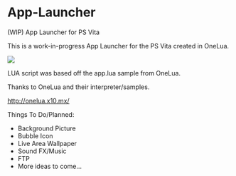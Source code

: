 # App-Launcher
(WIP) App Launcher for PS Vita

This is a work-in-progress App Launcher for the PS Vita created in OneLua.

<img src=http://i.imgur.com/bhh78YK.jpg?1></img>

LUA script was based off the app.lua sample from OneLua.

Thanks to OneLua and their interpreter/samples.

http://onelua.x10.mx/

Things To Do/Planned:
- Background Picture
- Bubble Icon
- Live Area Wallpaper
- Sound FX/Music
- FTP 
- More ideas to come...
